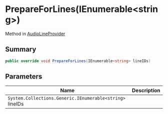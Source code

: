 # PrepareForLines(IEnumerable\<string>)

Method in [AudioLineProvider](./)

## Summary

```csharp
public override void PrepareForLines(IEnumerable<string> lineIDs)
```

## Parameters

| Name                                                     | Description |
| -------------------------------------------------------- | ----------- |
| `System.Collections.Generic.IEnumerable<string>` lineIDs |             |

